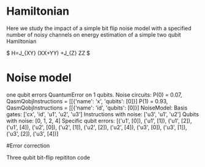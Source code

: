 # Hamiltonian

Here we study the impact of a simple bit flip noise model with a specified number of noisy channels on energy estimation of a simple two qubit Hamiltonian

$
H=J_{XY} (XX+YY) +J_{Z} ZZ
$

# Noise model

one qubit errors
QuantumError on 1 qubits. Noise circuits:
  P(0) = 0.07, QasmQobjInstructions = [[{'name': 'x', 'qubits': [0]}]
  P(1) = 0.93, QasmQobjInstructions = [[{'name': 'id', 'qubits': [0]}]
NoiseModel:
  Basis gates: ['cx', 'id', 'u1', 'u2', 'u3']
  Instructions with noise: ['u3', 'u1', 'u2']
  Qubits with noise: [0, 1, 2, 4]
  Specific qubit errors: [('u1', [0]), ('u1', [1]), ('u1', [2]), ('u1', [4]), ('u2', [0]), ('u2', [1]), ('u2', [2]), ('u2', [4]), ('u3', [0]), ('u3', [1]), ('u3', [2]), ('u3', [4])]
  
 #Error correction
 
 Three qubit bit-flip repititon code
 
